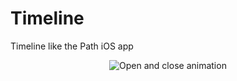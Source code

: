 Timeline
========

Timeline like the Path iOS app

<p align="center"><img title="Open and close animation" src="https://raw.githubusercontent.com/edekhayser/Timeline/master/iOS%20Simulator%20Screen%20Shot%20Jul%2026,%202014,%205.54.55%20PM.png"/></p>

